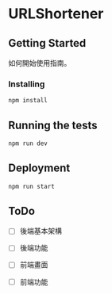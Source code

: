# URLShortener

## Getting Started

如何開始使用指南。

### Installing

```bash
npm install
```

## Running the tests

```bash
npm run dev
```

## Deployment

```bash
npm run start
```
## ToDo

- [ ] 後端基本架構
- [ ] 後端功能
- [ ] 前端畫面
- [ ] 前端功能
 